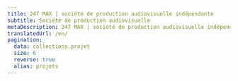 ```yaml
---
title: 247 MAX | société de production audiovisuelle indépendante
subtitle: Société de production audiovisuelle
metaDescription: 247 MAX | société de production audiovisuelle indépendante
translatedUrl: /en/
pagination:
  data: collections.projet
  size: 6
  reverse: true
  alias: projets
---
```

